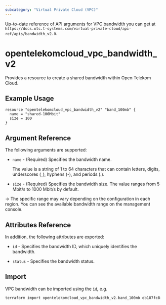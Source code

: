 ```yaml
---
subcategory: "Virtual Private Cloud (VPC)"
---
```


Up-to-date reference of API arguments for VPC bandwidth you can get at
`https://docs.otc.t-systems.com/virtual-private-cloud/api-ref/apis/bandwidth_v2.0`.

# opentelekomcloud_vpc_bandwidth_v2

Provides a resource to create a shared bandwidth within Open Telekom Cloud.

## Example Usage

```hcl
resource "opentelekomcloud_vpc_bandwidth_v2" "band_100mb" {
  name = "shared-100Mbit"
  size = 100
}
```

## Argument Reference

The following arguments are supported:

* `name` - (Required) Specifies the bandwidth name.

  The value is a string of 1 to 64 characters that can contain letters, digits, underscores (_), hyphens (-), and periods (.).

* `size` - (Required) Specifies the bandwidth size.
  The value ranges from 5 Mbit/s to 1000 Mbit/s by default.

->
  The specific range may vary depending on the configuration in each region.
  You can see the available bandwidth range on the management console.

## Attributes Reference

In addition, the following attributes are exported:

* `id` - Specifies the bandwidth ID, which uniquely identifies the bandwidth.

* `status` - Specifies the bandwidth status.

## Import

VPC bandwidth can be imported using the `id`, e.g.

```sh
terraform import opentelekomcloud_vpc_bandwidth_v2.band_100mb eb187fc8-e482-43eb-a18a-9da947ef89f6
```
